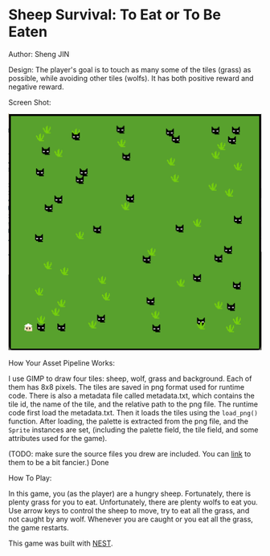 # Sheep Survival: To Eat or To Be Eaten

Author: Sheng JIN

Design: The player's goal is to touch as many some of the tiles (grass) as possible, while avoiding other tiles (wolfs). It has both positive reward and negative reward.

Screen Shot:

![Screen Shot](screenshot.png)

How Your Asset Pipeline Works:

I use GIMP to draw four tiles: sheep, wolf, grass and background. Each of them has 8x8 pixels. The tiles are saved in png format used for runtime code. There is also a metadata file called metadata.txt, which contains the tile id, the name of the tile, and the relative path to the png file. The runtime code first load the metadata.txt. Then it loads the tiles using the `load_png()` function. After loading, the palette is extracted from the png file, and the `Sprite` instances are set, (including the palette field, the tile field, and some attributes used for the game).

(TODO: make sure the source files you drew are included. You can [link](your/file.png) to them to be a bit fancier.) Done

How To Play:

In this game, you (as the player) are a hungry sheep. Fortunately, there is plenty grass for you to eat. Unfortunately, there are plenty wolfs to eat you. Use arrow keys to control the sheep to move, try to eat all the grass, and not caught by any wolf. Whenever you are caught or you eat all the grass, the game restarts.

This game was built with [NEST](NEST.md).

